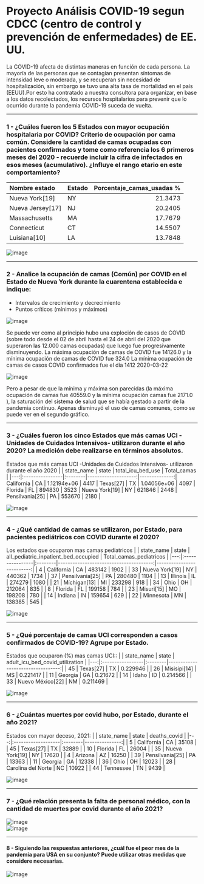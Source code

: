 # Proyecto Análisis COVID-19 segun CDCC (centro de control y prevención de enfermedades) de EE. UU. 

La COVID-19 afecta de distintas maneras en función de cada persona. La mayoría de las personas que se contagian presentan síntomas de intensidad leve o moderada, y se recuperan sin necesidad de hospitalización, sin embargo se tuvo una alta tasa de mortalidad en el país (EEUU).Por esto ha contratado a nuestra consultora para organizar, en base a los datos recolectados, los recursos hospitalarios para prevenir que lo ocurrido durante la pandemia COVID-19 suceda de vuelta.

___________

### 1 - ¿Cuáles fueron los 5 Estados con mayor ocupación hospitalaria por COVID? Criterio de ocupación por cama común. Considere la cantidad de camas ocupadas con pacientes confirmados y tome como referencia los 6 primeros meses del 2020 - recuerde incluir la cifra de infectados en esos meses (acumulativo). ¿Influye el rango etario en este comportamiento?

| Nombre estado       | Estado   |   Porcentaje_camas_usadas %  |
|:-----------------|:--------|--------------------------:|
| Nueva York[19]​   | NY      |                   21.3473 |
| Nueva Jersey[17]​ | NJ      |                   20.2405 |
| Massachusetts    | MA      |                   17.7679 |
| Connecticut      | CT      |                   14.5507 |
| Luisiana[10]​     | LA      |                   13.7848 |



![image](images/yourfile2.jpg)<br>

___________

### 2 - Analice la ocupación de camas (Común) por COVID en el Estado de Nueva York durante la cuarentena establecida e indique:

* Intervalos de crecimiento y decrecimiento
* Puntos críticos (mínimos y máximos)

![image](images/Ocupacion_covid.jpg)<br>

Se puede ver como al principio hubo una exploción de casos de COVID (sobre todo desde el 02 de abril hasta el 24 de abril del 2020 que superaron las 12.000 camas ocupadas) que luego fue progresivamente disminuyendo. La máxima ocupación de camas de COVID fue 14126.0 y la mínima ocupación de camas de COVID fue 324.0
La mínima ocupación de camas de casos COVID confirmados fue el día 1412   2020-03-22

![image](images/ocupacion.jpg)<br>

Pero a pesar de que la mínima y máxima son parecidas (la máxima ocupación de camas fue 40559.0 y la mínima ocupación camas fue 2171.0 ), la saturación del sistema de salud que se había gestado a partir de la pandemia continuo. Apenas disminuyó el uso de camas comunes, como se puede ver en el segundo gráfico.

___________

### 3 - ¿Cuáles fueron los cinco Estados que más camas UCI -Unidades de Cuidados Intensivos- utilizaron durante el año 2020? La medición debe realizarse en términos absolutos.

Estados que más camas UCI -Unidades de Cuidados Intensivos- utilizaron durante el año 2020 
 |    | state_name      | state   |   total_icu_bed_use |   Total_camas |
|---:|:----------------|:--------|--------------------:|--------------:|
California      | CA      |         1.12194e+06 |          4417 |
Texas[27]​       | TX      |         1.04056e+06 |          4097 |
Florida         | FL      |    894830           |          3523 |
Nueva York[19]​  | NY      |    621846           |          2448 |
Pensilvania[25]​ | PA      |    553670           |          2180 |


![image](images/camasUCI.jpg)<br>


___________

### 4 - ¿Qué cantidad de camas se utilizaron, por Estado, para pacientes pediátricos con COVID durante el 2020?

Los estados que ocuparon mas camas pediatricos 
 |    | state_name      | state   |   all_pediatric_inpatient_bed_occupied |   Total_camas_pediatricos |
|---:|:----------------|:--------|---------------------------------------:|--------------------------:|
|  4 | California      | CA      |                                 483142 |                      1902 |
| 33 | Nueva York[19]​  | NY      |                                 440362 |                      1734 |
| 37 | Pensilvania[25]​ | PA      |                                 280480 |                      1104 |
| 13 | Illinois        | IL      |                                 274279 |                      1080 |
| 21 | Míchigan[13]​    | MI      |                                 233298 |                       918 |
| 34 | Ohio            | OH      |                                 212064 |                       835 |
|  8 | Florida         | FL      |                                 199158 |                       784 |
| 23 | Misuri[15]​      | MO      |                                 198208 |                       780 |
| 14 | Indiana         | IN      |                                 159654 |                       629 |
| 22 | Minnesota       | MN      |                                 138385 |                       545 |

![image](images/camas_pediatricos.jpg)<br>

___________

### 5 - ¿Qué porcentaje de camas UCI corresponden a casos confirmados de COVID-19? Agrupe por Estado.

 Estados que ocuparon (%) mas camas UCI:: 
|    | state_name       | state   |   adult_icu_bed_covid_utilization |
|---:|:-----------------|:--------|----------------------------------:|
| 45 | Texas[27]​        | TX      |                          0.229946 |
| 26 | Misisipi[14]​     | MS      |                          0.221417 |
| 11 | Georgia          | GA      |                          0.21672  |
| 14 | Idaho            | ID      |                          0.214566 |
| 33 | Nuevo México[22]​ | NM      |                          0.211469 |

![image](images/porcentaje.jpg)<br>

___________


### 6 - ¿Cuántas muertes por covid hubo, por Estado, durante el año 2021?

Estados con mayor deceso, 2021: 
|    | state_name         | state   |   deaths_covid |
|---:|:-------------------|:--------|---------------:|
|  5 | California         | CA      |          35108 |
| 45 | Texas[27]​          | TX      |          32889 |
| 10 | Florida            | FL      |          26004 |
| 35 | Nueva York[19]​     | NY      |          17620 |
|  4 | Arizona            | AZ      |          16250 |
| 39 | Pensilvania[25]​    | PA      |          13363 |
| 11 | Georgia            | GA      |          12338 |
| 36 | Ohio               | OH      |          12023 |
| 28 | Carolina del Norte | NC      |          10922 |
| 44 | Tennessee          | TN      |           9439 |

![image](images/mapa.jpg)<br>


___________
### 7 - ¿Qué relación presenta la falta de personal médico, con la cantidad de muertes por covid durante el año 2021?

![image](images/deaths_covid.jpg)<br>
![image](images/falta_de_personal.jpg)<br>
___________


#### 8 - Siguiendo las respuestas anteriores, ¿cuál fue el peor mes de la pandemia para USA en su conjunto? Puede utilizar otras medidas que considere necesarias.

![image](images/relacion_muertes_falta_de_personal.jpg)<br>
